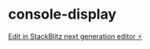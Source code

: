 # console-display

[Edit in StackBlitz next generation editor ⚡️](https://stackblitz.com/~/github.com/SpyCoder77Alt/console-display)